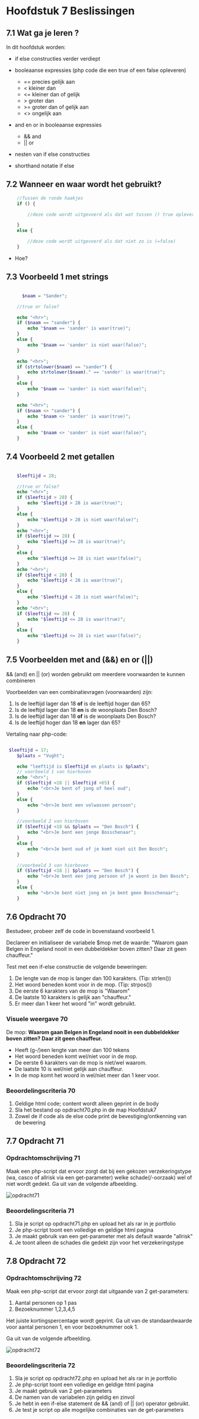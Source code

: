 # Hoofdstuk 7 Beslissingen

## 7.1 Wat ga je leren ?

In dit hoofdstuk worden: 
- if else constructies verder verdiept
- booleaanse expressies (php code die een true of een false opleveren)

    - ==  precies gelijk aan
    - <   kleiner dan
    - <=  kleiner dan of gelijk
    - &gt;   groter dan
    - &gt;=  groter dan of gelijk aan
    - <>  ongelijk aan

- and en or in booleaanse expressies

    - && and
    - || or

- nesten van if else constructies

- shorthand notatie if else


## 7.2 Wanneer en waar wordt het gebruikt?
~~~php
    //Tussen de ronde haakjes
    if () {

        //deze code wordt uitgevoerd als dat wat tussen () true oplevert

    }
    else {

        //deze code wordt uitgevoerd als dat niet zo is (=false)
    }
~~~
- Hoe?

## 7.3 Voorbeeld 1 met strings
~~~php

      $naam = "Sander";

    //true or false?

    echo "<hr>";    
    if ($naam == "sander") {
        echo "$naam == 'sander' is waar(true)";
    } 
    else {
        echo "$naam == 'sander' is niet waar(false)";        
    } 

    echo "<hr>";    
    if (strtolower($naam) == "sander") {
        echo strtolower($naam)." == 'sander' is waar(true)";
    } 
    else {
        echo "$naam == 'sander' is niet waar(false)";        
    } 

    echo "<hr>";    
    if ($naam <> "sander") {
        echo "$naam <> 'sander' is waar(true)";
    } 
    else {
        echo "$naam <> 'sander' is niet waar(false)";        
    } 

~~~

## 7.4 Voorbeeld 2 met getallen
~~~php

    $leeftijd = 28;

    //true or false?
    echo "<hr>";    
    if ($leeftijd > 28) {
        echo "$leeftijd > 28 is waar(true)";
    } 
    else {
        echo "$leeftijd > 28 is niet waar(false)";        
    } 
    echo "<hr>";    
    if ($leeftijd >= 28) {
        echo "$leeftijd >= 28 is waar(true)";
    } 
    else {
        echo "$leeftijd >= 28 is niet waar(false)";        
    } 
    echo "<hr>";    
    if ($leeftijd < 28) {
        echo "$leeftijd < 28 is waar(true)";
    } 
    else {
        echo "$leeftijd < 28 is niet waar(false)";        
    } 
    echo "<hr>";    
    if ($leeftijd <= 28) {
        echo "$leeftijd <= 28 is waar(true)";
    } 
    else {
        echo "$leeftijd <= 28 is niet waar(false)";        
    } 

~~~

## 7.5 Voorbeelden met and (&&) en or (||)

&& (and) en || (or) worden gebruikt om meerdere voorwaarden te kunnen combineren

Voorbeelden van een combinatievragen (voorwaarden) zijn:

1. Is de leeftijd lager dan 18 __of__ is de leeftijd hoger dan 65?
2. Is de leeftijd lager dan 18 __en__ is de woonplaats Den Bosch?
3. Is de leeftijd lager dan 18 __of__ is de woonplaats Den Bosch?
4. Is de leeftijd hoger dan 18 __en__ lager dan 65?

Vertaling naar php-code:
~~~php

 $leeftijd = 17;
    $plaats = "Vught";

    echo "leeftijd is $leeftijd en plaats is $plaats";
    // voorbeeld 1 van hierboven
    echo "<hr>";    
    if ($leeftijd <18 || $leeftijd >65) {
        echo "<br>Je bent of jong of heel oud";
    } 
    else {
        echo "<br>Je bent een volwassen persoon";        
    } 

    //voorbeeld 2 van hierboven
    if ($leeftijd <18 && $plaats == "Den Bosch") {
        echo "<br>Je bent een jonge Bosschenaar";
    } 
    else {
        echo "<br>Je bent oud of je komt niet uit Den Bosch";        
    } 

    //voorbeeld 3 van hierboven
    if ($leeftijd <18 || $plaats == "Den Bosch") {
        echo "<br>Je bent een jong persoon of je woont in Den Bosch";
    } 
    else {
        echo "<br>Je bent niet jong en je bent geen Bosschenaar";        
    }

~~~

## 7.6 Opdracht 70

Bestudeer, probeer zelf de code in bovenstaand voorbeeld 1.

Declareer en initialiseer de variabele $mop met de waarde: 
"Waarom gaan Belgen in Engeland nooit in een dubbeldekker boven zitten? Daar zit geen chauffeur."

Test met een if-else constructie de volgende beweringen:
1. De lengte van de mop is langer dan 100 karakters. (Tip: strlen()) 
2. Het woord beneden komt voor in de mop. (Tip: strpos())
3. De eerste 6 karakters van de mop is "Waarom"
4. De laatste 10 karakters is gelijk aan "chauffeur."
5. Er meer dan 1 keer het woord "in" wordt gebruikt.

### Visuele weergave 70

De mop:
__Waarom gaan Belgen in Engeland nooit in een dubbeldekker boven zitten? Daar zit geen chauffeur.__

- Heeft (g-/)een lengte van meer dan 100 tekens
- Het woord beneden komt wel/niet voor in de mop.
- De eerste 6 karakters van de mop is niet/wel waarom.
- De laatste 10 is wel/niet gelijk aan chauffeur.
- In de mop komt het woord in wel/niet meer dan 1 keer voor.

### Beoordelingscriteria 70
1. Geldige html code; content wordt alleen geprint in de body
2. Sla het bestand op opdracht70.php in de map Hoofdstuk7
3. Zowel de if code als de else code print de bevestiging/ontkenning van de bewering    

## 7.7 Opdracht 71

### Opdrachtomschrijving 71

Maak een php-script dat ervoor zorgt dat bij een gekozen verzekeringstype (wa, casco of allrisk via een get-parameter) welke schade(/-oorzaak) wel of niet wordt gedekt. Ga uit van de volgende afbeelding.

![opdracht71](https://github.com/ictacademiekw1c/opdrachten-repository/blob/master/php/images/opdracht71.png?raw=true)

### Beoordelingscriteria 71
1. Sla je script op opdracht71.php en upload het als rar in je portfolio
2. Je php-script toont een volledige en geldige html pagina
3. Je maakt gebruik van een get-parameter met als default waarde "allrisk"
4. Je toont alleen de schades die gedekt zijn voor het verzekeringstype

## 7.8 Opdracht 72

### Opdrachtomschrijving 72

Maak een php-script dat ervoor zorgt dat uitgaande van 2 get-parameters:
1. Aantal personen op 1 pas
2. Bezoeknummer 1,2,3,4,5

Het juiste kortingspercentage wordt geprint. Ga uit van de standaardwaarde voor aantal personen 1, en voor bezoeknummer ook 1.
 
Ga uit van de volgende afbeelding.

![opdracht72](https://github.com/ictacademiekw1c/opdrachten-repository/blob/master/php/images/opdracht72.png?raw=true)

### Beoordelingscriteria 72
1. Sla je script op opdracht72.php en upload het als rar in je portfolio
2. Je php-script toont een volledige en geldige html pagina
3. Je maakt gebruik van 2 get-parameters
4. De namen van de variabelen zijn geldig en zinvol
5. Je hebt in een if-else statement de && (and) of || (or) operator gebruikt.
6. Je test je script op alle mogelijke combinaties van de get-parameters   

